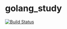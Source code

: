 # golang_study

[![Build Status](https://travis-ci.org/namonak/golang_study.svg?branch=master)](https://travis-ci.org/namonak/golang_study)
